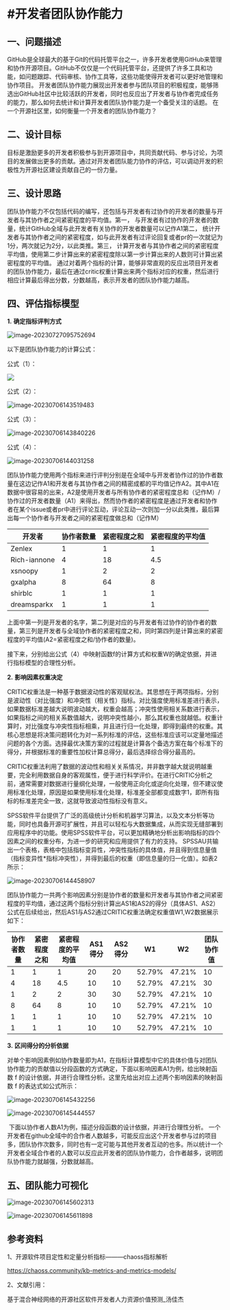 # #**开发者团队协作能力**



## 一、问题描述



​		GitHub是全球最大的基于Git的代码托管平台之一，许多开发者使用GitHub来管理和协作开源项目。GitHub不仅仅是一个代码托管平台，还提供了许多工具和功能，如问题跟踪、代码审核、协作工具等，这些功能使得开发者可以更好地管理和协作项目。
开发者团队协作能力展现出开发者参与团队项目的积极程度，能够筛选出GitHub社区中比较活跃的开发者，同时也反应出了开发者与协作者完成任务的能力，那么如何去统计和计算开发者团队协作能力是一个备受关注的话题。
在一个开源社区里，如何衡量一个开发者的团队协作能力？

##  二、设计目标



​		目标是激励更多的开发者积极参与到开源项目中，共同贡献代码、参与讨论，为项目的发展做出更多的贡献。通过对开发者团队能力协作的评估，可以调动开发的积极性为开源社区建设贡献自己的一份力量。

## 三、设计思路

​		团队协作能力不仅包括代码的编写，还包括与开发者有过协作的开发者的数量与开发者与其协作者之间紧密程度的平均值。
​		第一，	与开发者有过协作的开发者的数量，统计GitHub全域与此开发者有关协作的开发者数量可以记作A1
​		第二，	统计开发者与其协作者之间的紧密程度，如与此开发者有过评论回复或者pr的一次就记为1分，两次就记为2分，以此类推。
​		第三，	计算开发者与其协作者之间的紧密程度平均值，使用第二步计算出来的紧密程度除以第一步计算出来的人数则可计算出紧密程度的平均值。
通过对着两个指标的计算，能够非常直观的反应出项目开发者的团队协作能力，最后在通过critic权重计算出来两个指标对应的权重，然后进行相应计算最后得出分数，分数越高，表示开发者的团队协作能力越高。

## 四、评估指标模型

**1.** **确定指标评判方式**

![image-20230727095752694](https://raw.githubusercontent.com/OS-HUBU/TeamCollaborationAbility/main/img/image-20230727095752694.png)

以下是团队协作能力的计算公式：

公式（1）：

![](https://raw.githubusercontent.com/OS-HUBU/TeamCollaborationAbility/main/img/image-20230706143229189.png)

公式（2）：

![image-20230706143519483](https://raw.githubusercontent.com/OS-HUBU/TeamCollaborationAbility/main/img/image-20230706143519483.png)

公式（3）：

![image-20230706143840226](https://raw.githubusercontent.com/OS-HUBU/TeamCollaborationAbility/main/img/image-20230706143840226.png)

公式（4）：

![image-20230706144031258](https://raw.githubusercontent.com/OS-HUBU/TeamCollaborationAbility/main/img/image-20230706144031258.png)

​		团队协作能力使用两个指标来进行评判分别是在全域中与开发者协作过的协作者数量在这边记作A1和开发者与其协作者之间的精密成都的平均值记作A2。其中A1在数据中很容易的出来，A2是使用开发者与所有协作者的紧密程度总和（记作M）/协作过的开发者数量（A1）来得出，然而协作者的紧密程度是通过开发者和协作者在某个issue或者pr中进行评论互动，评论互动一次则加一分以此类推，最后算出每一个协作者与开发者之间的紧密程度做总和（记作M）

| 开发者       | 协作者数量 | 紧密程度之和 | 紧密程度的平均值 |
| ------------ | ---------- | ------------ | ---------------- |
| Zenlex       | 1          | 1            | 1                |
| Rich-iannone | 4          | 18           | 4.5              |
| xsnoopy      | 1          | 2            | 2                |
| gxalpha      | 8          | 64           | 8                |
| shirblc      | 1          | 1            | 1                |
| dreamsparkx  | 1          | 1            | 1                |



​		上面中第一列是开发者的名字，第二列是对应的与开发者有过协作的协作者的数量，第三列是开发者与全域协作者的紧密程度之和，同时第四列是计算出来的紧密程度的平均值(A2=紧密程度之和/协作者的数量)。

接下来，分别给出公式（4）中映射函数f的计算方式和权重W的确定依据，并进行指标模型的合理性分析。



**2.** **影响因素权重决定**

​		CRITIC权重法是一种基于数据波动性的客观赋权法。其思想在于两项指标，分别是波动性（对比强度）和冲突性（相关性）指标。对比强度使用标准差进行表示，如果数据标准差越大说明波动越大，权重会越高；冲突性使用相关系数进行表示，如果指标之间的相关系数值越大，说明冲突性越小，那么其权重也就越低。权重计算时，对比强度与冲突性指标相乘，并且进行归一化处理，即得到最终的权重。其核心思想是将决策问题转化为对一系列标准的评估，这些标准应该可以定量地描述问题的各个方面。选择最优决策方案的过程就是计算各个备选方案在每个标准下的得分，并根据标准的重要性加权计算总得分，最后选择综合得分最高的。

​		CRITIC权重法利用了数据的波动性和相关关系情况，并非数字越大就说明越重要，完全利用数据自身的客观属性，便于进行科学评价。在进行CRITIC分析之前，通常需要对数据进行量纲化处理，一般使用正向化或逆向化处理，但不建议使用标准化处理，原因是如果使用标准化处理，标准差全部都变成数字1，即所有指标的标准差完全一致，这就导致波动性指标没有意义。

​		SPSS软件平台提供了广泛的高级统计分析和机器学习算法，以及文本分析等功能，同时也具备开源可扩展性，并且可以轻松与大数据集成，从而实现无缝部署到应用程序中的功能。使用SPSS软件平台，可以更加精确地分析出影响指标的四个因素之间的权重分布，为进一步的研究和应用提供了有力的支持。  SPSSAU共输出一个表格，表格中包括指标变异性，冲突性指标的具体值，并且得到信息量值（指标变异性*指标冲突性），并得到最后的权重（即信息量的归一化值）。如表2所示：

![image-20230706144458907](https://raw.githubusercontent.com/OS-HUBU/TeamCollaborationAbility/main/img/image-20230706144458907.png)



​		团队协作能力一共两个影响因素分别是协作者的数量和开发者与其协作者之间紧密程度的平均值，通过这两个指标分别计算出AS1和AS2的得分（具体AS1、AS2）公式在后续给出，然后AS1与AS2通过CRITIC权重法确定权重值W1,W2数据展示如下：

| 协作者数量 | 紧密程度之和 | 紧密程度的平均值 | AS1得分 | AS2得分 | W1     | W2     | 团队协作值 |
| ---------- | ------------ | ---------------- | ------- | ------- | ------ | ------ | ---------- |
| 1          | 1            | 1                | 20      | 20      | 52.79% | 47.21% | 10         |
| 4          | 18           | 4.5              | 10      | 10      | 52.79% | 47.21% | 30         |
| 1          | 2            | 2                | 30      | 30      | 52.79% | 47.21% | 10         |
| 8          | 64           | 8                | 10      | 10      | 52.79% | 47.21% | 10         |
| 1          | 1            | 1                | 10      | 10      | 52.79% | 47.21% | 10         |
| 1          | 1            | 1                | 10      | 10      | 52.79% | 47.21% | 10         |







**3.**  **区间得分的分析依据**

​		对单个影响因素例如协作数量即为A1，在指标计算模型中它的具体价值与对团队协作能力的贡献值以分段函数的方式确定，下面以影响因素A1为例，给出映射函数 f 的设计依据，并进行合理性分析。这里先给出对应上述两个影响因素的映射函数 f 的表达式如公式所示：

![image-20230706145432256](https://raw.githubusercontent.com/OS-HUBU/TeamCollaborationAbility/main/img/image-20230706145432256.png)

![image-20230706145444557](https://raw.githubusercontent.com/OS-HUBU/TeamCollaborationAbility/main/img/image-20230706145444557.png)



​		下面以协作者人数A1为例，描述分段函数的设计依据，并进行合理性分析。
 一个开发者在github全域中的合作者人数越多，可能反应出这个开发者参与过的项目多，团队协作次数多，同时也有一定可能与其他开发者互动的也多。所以统计一个开发者全域合作者的人数可以反应此开发者的团队协作能力，合作者越多，说明团队协作能力就越强，分数就越高。

## 五、团队能力可视化

![image-20230706145602313](https://raw.githubusercontent.com/OS-HUBU/TeamCollaborationAbility/main/img/image-20230706145602313.png)

![image-20230706145611898](https://raw.githubusercontent.com/OS-HUBU/TeamCollaborationAbility/main/img/image-20230706145611898.png)

## 参考资料

1、开源软件项目定性和定量分析指标———chaoss指标解析

https://chaoss.community/kb-metrics-and-metrics-models/

2、文献引用：

基于混合神经网络的开源社区软件开发者人力资源价值预测_汤佳杰
